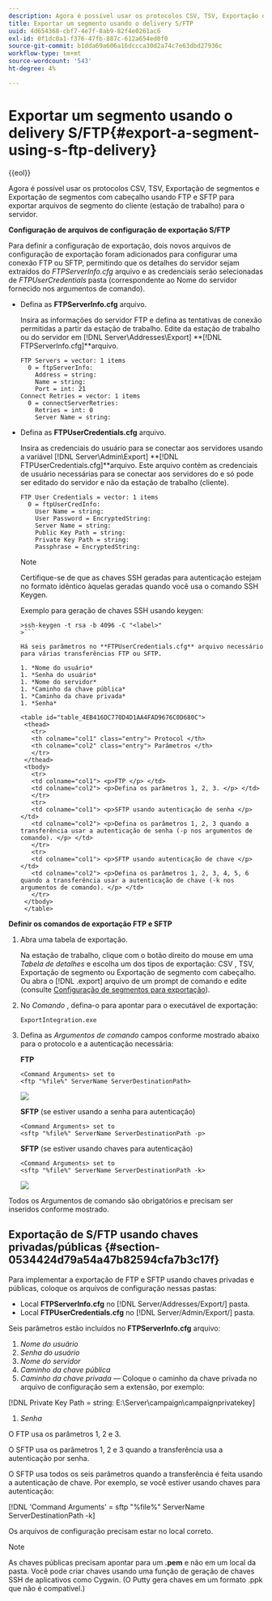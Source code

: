 ```yaml
---
description: Agora é possível usar os protocolos CSV, TSV, Exportação de segmentos e Exportação de segmentos com cabeçalho usando FTP e SFTP para exportar arquivos de segmento do cliente (estação de trabalho) para o servidor.
title: Exportar um segmento usando o delivery S/FTP
uuid: 4d654368-cbf7-4e7f-8ab9-82f4e0261ac6
exl-id: 0f1dc0a1-f376-47fb-887c-612a654ed0f0
source-git-commit: b1dda69a606a16dccca30d2a74c7e63dbd27936c
workflow-type: tm+mt
source-wordcount: '543'
ht-degree: 4%

---
```


# Exportar um segmento usando o delivery S/FTP{#export-a-segment-using-s-ftp-delivery}

{{eol}}

Agora é possível usar os protocolos CSV, TSV, Exportação de segmentos e Exportação de segmentos com cabeçalho usando FTP e SFTP para exportar arquivos de segmento do cliente (estação de trabalho) para o servidor.

**Configuração de arquivos de configuração de exportação S/FTP**

Para definir a configuração de exportação, dois novos arquivos de configuração de exportação foram adicionados para configurar uma conexão FTP ou SFTP, permitindo que os detalhes do servidor sejam extraídos do *FTPServerInfo.cfg* arquivo e as credenciais serão selecionadas de *FTPUserCredentials* pasta (correspondente ao Nome do servidor fornecido nos argumentos de comando).

* Defina as **FTPServerInfo.cfg** arquivo.

   Insira as informações do servidor FTP e defina as tentativas de conexão permitidas a partir da estação de trabalho. Edite da estação de trabalho ou do servidor em  [!DNL Server\Addresses\Export\] **[!DNL FTPServerInfo.cfg]**arquivo.

   ```
   FTP Servers = vector: 1 items 
     0 = ftpServerInfo:  
       Address = string:  
       Name = string:  
       Port = int: 21 
   Connect Retries = vector: 1 items 
     0 = connectServerRetries:  
       Retries = int: 0 
       Server Name = string:
   ```

* Defina as **FTPUserCredentials.cfg** arquivo.

   Insira as credenciais do usuário para se conectar aos servidores usando a variável  [!DNL Server\Admin\Export\] **[!DNL FTPUserCredentials.cfg]**arquivo. Este arquivo contém as credenciais de usuário necessárias para se conectar aos servidores do e só pode ser editado do servidor e não da estação de trabalho (cliente).

   ```
   FTP User Credentials = vector: 1 items 
     0 = ftpUserCredInfo: 
       User Name = string:  
       User Password = EncryptedString:  
       Server Name = string:  
       Public Key Path = string:  
       Private Key Path = string:  
       Passphrase = EncryptedString:
   ```

   >[!NOTE]
   >
   >Certifique-se de que as chaves SSH geradas para autenticação estejam no formato idêntico àquelas geradas quando você usa o comando SSH Keygen.
   >
   >Exemplo para geração de chaves SSH usando keygen:
   >
   >
   ```
   >ssh-keygen -t rsa -b 4096 -C "<label>"
   >```

   Há seis parâmetros no **FTPUserCredentials.cfg** arquivo necessário para várias transferências FTP ou SFTP.

   1. *Nome do usuário*
   1. *Senha do usuário*
   1. *Nome do servidor*
   1. *Caminho da chave pública*
   1. *Caminho da chave privada*
   1. *Senha*

   <table id="table_4EB416DC770D4D1AA4FAD9676C0D680C"> 
    <thead> 
      <tr> 
      <th colname="col1" class="entry"> Protocol </th> 
      <th colname="col2" class="entry"> Parâmetros </th> 
      </tr> 
    </thead>
    <tbody> 
      <tr> 
      <td colname="col1"> <p>FTP </p> </td> 
      <td colname="col2"> <p>Defina os parâmetros 1, 2, 3. </p> </td> 
      </tr> 
      <tr> 
      <td colname="col1"> <p>SFTP usando autenticação de senha </p> </td> 
      <td colname="col2"> <p>Defina os parâmetros 1, 2, 3 quando a transferência usar a autenticação de senha (-p nos argumentos de comando). </p> </td> 
      </tr> 
      <tr> 
      <td colname="col1"> <p>SFTP usando autenticação de chave </p> </td> 
      <td colname="col2"> <p>Defina os parâmetros 1, 2, 3, 4, 5, 6 quando a transferência usar a autenticação de chave (-k nos argumentos de comando). </p> </td> 
      </tr> 
    </tbody> 
    </table>

**Definir os comandos de exportação FTP e SFTP**

1. Abra uma tabela de exportação.

   Na estação de trabalho, clique com o botão direito do mouse em uma *Tabela de detalhes* e escolha um dos tipos de exportação: CSV , TSV, Exportação de segmento ou Exportação de segmento com cabeçalho. Ou abra o [!DNL .export] arquivo de um prompt de comando e edite (consulte [Configuração de segmentos para exportação](../../../home/c-get-started/c-exp-data-seg-exp/t-config-sgts-expt.md#task-8857f221fa66463990ec9b60db6db372)).

1. No *Comando* , defina-o para apontar para o executável de exportação:

   ```
   ExportIntegration.exe
   ```

1. Defina as *Argumentos de comando* campos conforme mostrado abaixo para o protocolo e a autenticação necessária:

   **FTP**

   ```
   <Command Arguments> set to  
   <ftp "%file%" ServerName ServerDestinationPath>
   ```

   ![](assets/FTP_Command_arguments.png)

   **SFTP** (se estiver usando a senha para autenticação)

   ```
   <Command Arguments> set to  
   <sftp "%file%" ServerName ServerDestinationPath -p>
   ```

   **SFTP** (se estiver usando chaves para autenticação)

   ```
   <Command Arguments> set to  
   <sftp "%file%" ServerName ServerDestinationPath -k>
   ```

   ![](assets/SFTP_command_arguments.png)

Todos os Argumentos de comando são obrigatórios e precisam ser inseridos conforme mostrado.

## Exportação de S/FTP usando chaves privadas/públicas {#section-0534424d79a54a47b82594cfa7b3c17f}

Para implementar a exportação de FTP e SFTP usando chaves privadas e públicas, coloque os arquivos de configuração nessas pastas:

* Local **FTPServerInfo.cfg** no [!DNL Server/Addresses/Export/] pasta.
* Local **FTPUserCredentials.cfg** no [!DNL Server/Admin/Export/] pasta.

Seis parâmetros estão incluídos no **FTPServerInfo.cfg** arquivo:

1. *Nome do usuário*
1. *Senha do usuário*
1. *Nome do servidor*
1. *Caminho da chave pública*
1. *Caminho da chave privada —* Coloque o caminho da chave privada no arquivo de configuração sem a extensão, por exemplo:

[!DNL Private Key Path = string: E:\\Server\\campaign\\campaignprivatekey]

1. *Senha*

O FTP usa os parâmetros 1, 2 e 3.

O SFTP usa os parâmetros 1, 2 e 3 quando a transferência usa a autenticação por senha.

O SFTP usa todos os seis parâmetros quando a transferência é feita usando a autenticação de chave. Por exemplo, se você estiver usando chaves para autenticação:

[!DNL 'Command Arguments' = sftp "%file%" ServerName ServerDestinationPath -k]

Os arquivos de configuração precisam estar no local correto.

>[!NOTE]
>
>As chaves públicas precisam apontar para um **.pem** e não em um local da pasta. Você pode criar chaves usando uma função de geração de chaves SSH de aplicativos como Cygwin. (O Putty gera chaves em um formato .ppk que não é compatível.)
